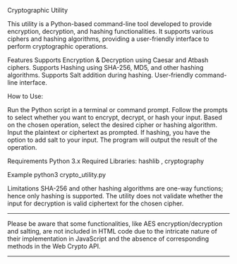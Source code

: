 Cryptographic Utility

This utility is a Python-based command-line tool developed to provide encryption, decryption, and hashing functionalities. It supports various ciphers and hashing algorithms, providing a user-friendly interface to perform cryptographic operations.

Features
Supports Encryption & Decryption using Caesar and Atbash ciphers.
Supports Hashing using SHA-256, MD5, and other hashing algorithms.
Supports Salt addition during hashing.
User-friendly command-line interface.

How to Use:

Run the Python script in a terminal or command prompt.
Follow the prompts to select whether you want to encrypt, decrypt, or hash your input.
Based on the chosen operation, select the desired cipher or hashing algorithm.
Input the plaintext or ciphertext as prompted.
If hashing, you have the option to add salt to your input.
The program will output the result of the operation.



Requirements
Python 3.x
Required Libraries: hashlib , cryptography

Example
python3 crypto_utility.py

Limitations
SHA-256 and other hashing algorithms are one-way functions; hence only hashing is supported.
The utility does not validate whether the input for decryption is valid ciphertext for the chosen cipher.



---

Please be aware that some functionalities, like AES encryption/decryption and salting, are not included in HTML code due to the intricate nature of their implementation in JavaScript and the absence of corresponding methods in the Web Crypto API.

---
